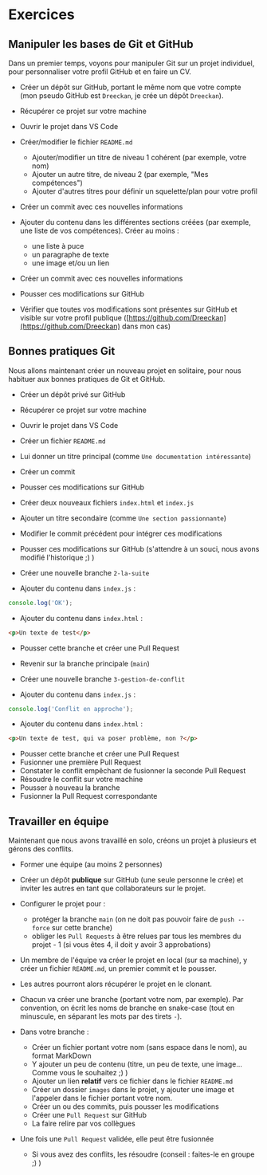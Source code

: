 # Exercices

## Manipuler les bases de Git et GitHub

Dans un premier temps, voyons pour manipuler Git sur un projet individuel, pour personnaliser votre profil GitHub et en faire un CV.

- Créer un dépôt sur GitHub, portant le même nom que votre compte (mon pseudo GitHub est `Dreeckan`, je crée un dépôt `Dreeckan`). 
- Récupérer ce projet sur votre machine 
- Ouvrir le projet dans VS Code

- Créer/modifier le fichier `README.md`
  - Ajouter/modifier un titre de niveau 1 cohérent (par exemple, votre nom)
  - Ajouter un autre titre, de niveau 2 (par exemple, "Mes compétences")
  - Ajouter d'autres titres pour définir un squelette/plan pour votre profil
- Créer un commit avec ces nouvelles informations

- Ajouter du contenu dans les différentes sections créées (par exemple, une liste de vos compétences). Créer au moins :
  - une liste à puce
  - un paragraphe de texte
  - une image et/ou un lien
- Créer un commit avec ces nouvelles informations
- Pousser ces modifications sur GitHub
- Vérifier que toutes vos modifications sont présentes sur GitHub et visible sur votre profil publique ([https://github.com/Dreeckan](https://github.com/Dreeckan) dans mon cas)


## Bonnes pratiques Git

Nous allons maintenant créer un nouveau projet en solitaire, pour nous habituer aux bonnes pratiques de Git et GitHub.

- Créer un dépôt privé sur GitHub
- Récupérer ce projet sur votre machine 
- Ouvrir le projet dans VS Code

- Créer un fichier `README.md`
- Lui donner un titre principal (comme `Une documentation intéressante`)
- Créer un commit 
- Pousser ces modifications sur GitHub

- Créer deux nouveaux fichiers `index.html` et `index.js`
- Ajouter un titre secondaire (comme `Une section passionnante`)
- Modifier le commit précédent pour intégrer ces modifications
- Pousser ces modifications sur GitHub (s'attendre à un souci, nous avons modifié l'historique ;) )

- Créer une nouvelle branche `2-la-suite`
- Ajouter du contenu dans `index.js` :

```js
console.log('OK');
```

- Ajouter du contenu dans `index.html` :

```html
<p>Un texte de test</p>
```

- Pousser cette branche et créer une Pull Request

- Revenir sur la branche principale (`main`)
- Créer une nouvelle branche `3-gestion-de-conflit`
- Ajouter du contenu dans `index.js` :

```js
console.log('Conflit en approche');
```

- Ajouter du contenu dans `index.html` :

```html
<p>Un texte de test, qui va poser problème, non ?</p>
```

- Pousser cette branche et créer une Pull Request
- Fusionner une première Pull Request
- Constater le conflit empêchant de fusionner la seconde Pull Request
- Résoudre le conflit sur votre machine
- Pousser à nouveau la branche
- Fusionner la Pull Request correspondante

## Travailler en équipe

Maintenant que nous avons travaillé en solo, créons un projet à plusieurs et gérons des conflits.

- Former une équipe (au moins 2 personnes)
- Créer un dépôt **publique** sur GitHub (une seule personne le crée) et inviter les autres en tant que collaborateurs sur le projet.
- Configurer le projet pour :
  - protéger la branche `main` (on ne doit pas pouvoir faire de `push --force` sur cette branche)
  - obliger les `Pull Requests` à être relues par tous les membres du projet - 1 (si vous êtes 4, il doit y avoir 3 approbations)

- Un membre de l'équipe va créer le projet en local (sur sa machine), y créer un fichier `README.md`, un premier commit et le pousser.
- Les autres pourront alors récupérer le projet en le clonant.

- Chacun va créer une branche (portant votre nom, par exemple). Par convention, on écrit les noms de branche en snake-case (tout en minuscule, en séparant les mots par des tirets `-`).
- Dans votre branche :
  - Créer un fichier portant votre nom (sans espace dans le nom), au format MarkDown
  - Y ajouter un peu de contenu (titre, un peu de texte, une image... Comme vous le souhaitez ;) )
  - Ajouter un lien **relatif** vers ce fichier dans le fichier `README.md`
  - Créer un dossier `images` dans le projet, y ajouter une image et l'appeler dans le fichier portant votre nom.
  - Créer un ou des commits, puis pousser les modifications
  - Créer une `Pull Request` sur GitHub
  - La faire relire par vos collègues

- Une fois une `Pull Request` validée, elle peut être fusionnée
  - Si vous avez des conflits, les résoudre (conseil : faites-le en groupe ;) )

